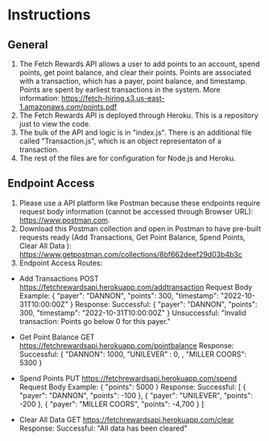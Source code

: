 # Instructions
## General
1. The Fetch Rewards API allows a user to add points to an account, spend points, get point balance, and clear their points. Points are associated with a transaction, which has a payer, point balance, and timestamp. Points are spent by earliest transactions in the system. More information: https://fetch-hiring.s3.us-east-1.amazonaws.com/points.pdf
2. The Fetch Rewards API is deployed through Heroku. This is a repository just to view the code. 
3. The bulk of the API and logic is in "index.js". There is an additional file called "Transaction.js", which is an object representaton of a transaction.
4. The rest of the files are for configuration for Node.js and Heroku.

## Endpoint Access
1. Please use a API platform like Postman because these endpoints require request body information (cannot be accessed through Browser URL): https://www.postman.com.
2. Download this Postman collection and open in Postman to have pre-built requests ready (Add Transactions, Get Point Balance, Spend Points, Clear All Data
): https://www.getpostman.com/collections/8bf662deef29d03b4b3c 
3. Endpoint Access Routes:
- Add Transactions
POST
https://fetchrewardsapi.herokuapp.com/addtransaction 
Request Body Example:
{ "payer": "DANNON", "points": 300, "timestamp": "2022-10-31T10:00:00Z" }
Response:
Successful:
{ "payer": "DANNON", "points": 300, "timestamp": "2022-10-31T10:00:00Z" }
Unsuccessful:
"Invalid transaction: Points go below 0 for this payer."

- Get Point Balance
GET
https://fetchrewardsapi.herokuapp.com/pointbalance
Response:
Successful:
{
"DANNON": 1000, 
”UNILEVER” : 0, ,
"MILLER COORS": 5300 
}

- Spend Points
PUT
https://fetchrewardsapi.herokuapp.com/spend
Request Body Example:
{ "points": 5000 }
Response:
Successful:
[
{ "payer": "DANNON", "points": -100 },
{ "payer": "UNILEVER", "points": -200 },
{ "payer": "MILLER COORS", "points": -4,700 }
]

- Clear All Data
GET
https://fetchrewardsapi.herokuapp.com/clear
Response:
Successful:
"All data has been cleared"

